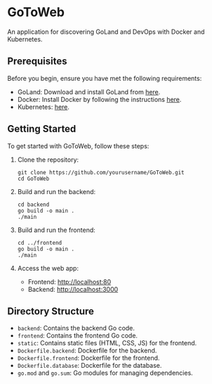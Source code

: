 # GoToWeb

An application for discovering GoLand and DevOps with Docker and Kubernetes.

## Prerequisites

Before you begin, ensure you have met the following requirements:

- GoLand: Download and install GoLand from [here](https://www.jetbrains.com/go/download/).
- Docker: Install Docker by following the instructions [here](https://www.docker.com/get-started).
- Kubernetes: [here](https://kubernetes.io/docs/setup/).

## Getting Started

To get started with GoToWeb, follow these steps:

1. Clone the repository:

    ```shell
    git clone https://github.com/yourusername/GoToWeb.git
    cd GoToWeb
    ```

2. Build and run the backend:

    ```shell
    cd backend
    go build -o main .
    ./main
    ```

3. Build and run the frontend:

    ```shell
    cd ../frontend
    go build -o main .
    ./main
    ```

4. Access the web app:

    - Frontend: [http://localhost:80](http://localhost:80)
    - Backend: [http://localhost:3000](http://localhost:3000)

## Directory Structure

- `backend`: Contains the backend Go code.
- `frontend`: Contains the frontend Go code.
- `static`: Contains static files (HTML, CSS, JS) for the frontend.
- `Dockerfile.backend`: Dockerfile for the backend.
- `Dockerfile.frontend`: Dockerfile for the frontend.
- `Dockerfile.database`: Dockerfile for the database.
- `go.mod` and `go.sum`: Go modules for managing dependencies.
